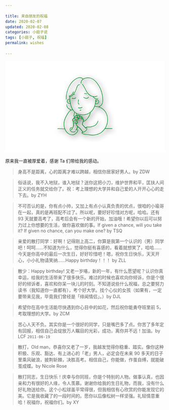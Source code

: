 ```yaml
---

title: 来自朋友的祝福  
date: 2020-02-07   
updated: 2020-02-08  
categories: 小庭子说  
tags: [小庭子, 祝福]   
permalink: wishes

---
```


![wishes](wishes/wishes.png)

原来我一直被厚爱着，感谢 Ta 们带给我的感动。

<!-- more -->

> 身高不是距离，心的距离才难以跨越，相信你居家好男人。by ZDW 



> 俗话说，我不入地狱，谁入地狱？送你这把小刀，维护世界和平，匡扶人间正义的任务就交给你了。祝：考上理想的大学并和自己爱的人开开心心的走下去。by ZYH



> 不可否认的是，你有点小帅，又加上有点小认真负责的优点，很咱的小瑜哥在一起，真的是再班配不过了。所以呢，要好好珍惜对方呢，哈哈。还有 93 天就要高考了，高考后会有一个新的开始，加油哦！希望你以后可以努力过上你想要的生活，做你喜欢做的事。If given a chance, will you take it? If given no chance, can you make one? by TSQ



> 亲爱的散打同学：好啊！记得刚上高二，你算是我第一个认识的（男）同学吧！呵呵……不知道为什么，觉得你挺有喜感的，看着就想笑了，哈哈……今天是你高中的最后一次生日，好好珍惜吧！嗯，祝你生日快乐，天天开心，小小礼物请笑纳……Happy birthday！！！ by ZLL



> 散少：Happy birthday! 又老一岁咯，新的一年，有什么愿望呢？认识你真幸运，给我的生活带来了很多快乐。难过的时候也喜欢向你倾诉，你是个很好的倾诉者，喜欢和你呆一块儿的时刻。不知道说些什么祝福，总之要努力读书（我知道你一直都有），考个好大学。找个心仪的女孩（如果有，一定要带来见我，毕竟我们曾经是「绯闻情侣」。）by DJL



> 希望你在高中生活能尽快遇到你心目中的如花，然后祝你能勇夺班里前 5，考取理想的大学。by ZCM




> 苦心人天不负。其实你是一个很好的同学，只是嘴巴多了点。你苦了多年定有回报，相信自己会绽放万人瞩目的光彩，成功，离你并不远！加油。by LCF `2011-06-19`




> 散打，Old man，恭喜你又老了一岁，我越发觉得你稳重、踏实。像你这种积极、乐观、豁达、有上进心的「老」男人，必定会在未来 90 多天的日子里乘风破浪，披荆斩棘，决胜高考。相信自己，你能做，作茧自缚，就能破茧成蝶。by Nicole Rose




> 散打同志，生日快乐！庆幸与你同班，你是个特别的人物。做事认真，也因亲和力有很好的人缘，令人羡慕。谢谢你给我的生日礼物，而我，没有什么好礼物送给你。这个小松球虽平常得很，但我相信有心欣赏的你能发现它的美。它是我收藏了的一段时间的。愿你以后像松树一样坚强。礼轻情意重哈！祝福你，祝福你们。by XY